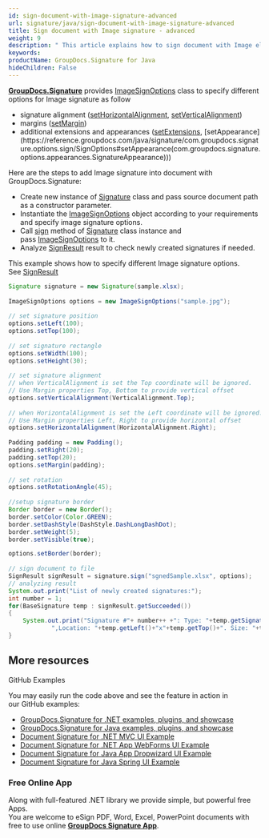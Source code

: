 ```yaml
---
id: sign-document-with-image-signature-advanced
url: signature/java/sign-document-with-image-signature-advanced
title: Sign document with Image signature - advanced
weight: 9
description: " This article explains how to sign document with Image electronic signatures using extended options with GroupDocs.Signature API."
keywords: 
productName: GroupDocs.Signature for Java
hideChildren: False
---
```

[**GroupDocs.Signature**](https://products.groupdocs.com/signature/java) provides [ImageSignOptions](https://reference.groupdocs.com/java/signature/com.groupdocs.signature.options.sign/ImageSignOptions) class to specify different options for Image signature as follow

*   signature alignment ([setHorizontalAlignment](https://reference.groupdocs.com/java/signature/com.groupdocs.signature.options.sign/ImageSignOptions#setHorizontalAlignment(int)), [setVerticalAlignment](https://reference.groupdocs.com/java/signature/com.groupdocs.signature.options.sign/ImageSignOptions#setVerticalAlignment(int)))
*   margins ([setMargin](https://reference.groupdocs.com/java/signature/com.groupdocs.signature.options.sign/ImageSignOptions#setMargin(com.groupdocs.signature.domain.Padding)))
*   additional extensions and appearances ([setExtensions](https://reference.groupdocs.com/java/signature/com.groupdocs.signature.options.sign/SignOptions#setExtensions(java.util.List)), [setAppearance](https://reference.groupdocs.com/java/signature/com.groupdocs.signature.options.sign/SignOptions#setAppearance(com.groupdocs.signature.options.appearances.SignatureAppearance)))

Here are the steps to add Image signature into document with GroupDocs.Signature:

*   Create new instance of [Signature](https://reference.groupdocs.com/java/signature/com.groupdocs.signature/Signature) class and pass source document path as a constructor parameter.    
*   Instantiate the [ImageSignOptions](https://reference.groupdocs.com/java/signature/com.groupdocs.signature.options.sign/ImageSignOptions) object according to your requirements and specify image signature options.    
*   Call [sign](https://reference.groupdocs.com/java/signature/com.groupdocs.signature/Signature#sign(java.io.OutputStream,%20com.groupdocs.signature.options.sign.SignOptions)) method of [Signature](https://reference.groupdocs.com/java/signature/com.groupdocs.signature/Signature) class instance and pass [ImageSignOptions](https://reference.groupdocs.com/java/signature/com.groupdocs.signature.options.sign/ImageSignOptions) to it.      
*   Analyze [SignResult](https://reference.groupdocs.com/java/signature/com.groupdocs.signature.domain/SignResult) result to check newly created signatures if needed.

  

This example shows how to specify different Image signature options. See [SignResult](https://reference.groupdocs.com/java/signature/com.groupdocs.signature.domain/SignResult) 

```java
Signature signature = new Signature(sample.xlsx);
 
ImageSignOptions options = new ImageSignOptions("sample.jpg");
 
// set signature position
options.setLeft(100);
options.setTop(100);
 
// set signature rectangle
options.setWidth(100);
options.setHeight(30);
 
// set signature alignment
// when VerticalAlignment is set the Top coordinate will be ignored.
// Use Margin properties Top, Bottom to provide vertical offset
options.setVerticalAlignment(VerticalAlignment.Top);
 
// when HorizontalAlignment is set the Left coordinate will be ignored.
// Use Margin properties Left, Right to provide horizontal offset
options.setHorizontalAlignment(HorizontalAlignment.Right);
 
Padding padding = new Padding();
padding.setRight(20);
padding.setTop(20);
options.setMargin(padding);
 
// set rotation
options.setRotationAngle(45);
 
//setup signature border
Border border = new Border();
border.setColor(Color.GREEN);
border.setDashStyle(DashStyle.DashLongDashDot);
border.setWeight(5);
border.setVisible(true);

options.setBorder(border);
 
// sign document to file
SignResult signResult = signature.sign("sgnedSample.xlsx", options);
// analyzing result
System.out.print("List of newly created signatures:");
int number = 1;
for(BaseSignature temp : signResult.getSucceeded())
{
    System.out.print("Signature #"+ number++ +": Type: "+temp.getSignatureType()+" Id:"+temp.getSignatureId()+
            ",Location: "+temp.getLeft()+"x"+temp.getTop()+". Size: "+temp.getWidth()+"x"+temp.getHeight());
}
```

## More resources

GitHub Examples 

You may easily run the code above and see the feature in action in our GitHub examples:

*   [GroupDocs.Signature for .NET examples, plugins, and showcase](https://github.com/groupdocs-signature/GroupDocs.Signature-for-.NET)    
*   [GroupDocs.Signature for Java examples, plugins, and showcase](https://github.com/groupdocs-signature/GroupDocs.Signature-for-Java)    
*   [Document Signature for .NET MVC UI Example](https://github.com/groupdocs-signature/GroupDocs.Signature-for-.NET-MVC)    
*   [Document Signature for .NET App WebForms UI Example](https://github.com/groupdocs-signature/GroupDocs.Signature-for-.NET-WebForms)    
*   [Document Signature for Java App Dropwizard UI Example](https://github.com/groupdocs-signature/GroupDocs.Signature-for-Java-Dropwizard)   
*   [Document Signature for Java Spring UI Example](https://github.com/groupdocs-signature/GroupDocs.Signature-for-Java-Spring)
    

### Free Online App  

Along with full-featured .NET library we provide simple, but powerful free Apps.  
You are welcome to eSign PDF, Word, Excel, PowerPoint documents with free to use online **[GroupDocs Signature App](https://products.groupdocs.app/signature)**.
